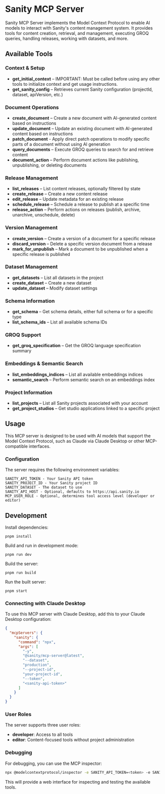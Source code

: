 # Sanity MCP Server

Sanity MCP Server implements the Model Context Protocol to enable AI models to interact with Sanity's content management system. It provides tools for content creation, retrieval, and management, executing GROQ queries, handling releases, working with datasets, and more.

## Available Tools

### Context & Setup

- **get_initial_context** – IMPORTANT: Must be called before using any other tools to initialize context and get usage instructions.
- **get_sanity_config** – Retrieves current Sanity configuration (projectId, dataset, apiVersion, etc.)

### Document Operations

- **create_document** – Create a new document with AI-generated content based on instructions
- **update_document** – Update an existing document with AI-generated content based on instructions
- **patch_document** - Apply direct patch operations to modify specific parts of a document without using AI generation
- **query_documents** – Execute GROQ queries to search for and retrieve content
- **document_action** – Perform document actions like publishing, unpublishing, or deleting documents

### Release Management

- **list_releases** – List content releases, optionally filtered by state
- **create_release** – Create a new content release
- **edit_release** – Update metadata for an existing release
- **schedule_release** – Schedule a release to publish at a specific time
- **release_action** – Perform actions on releases (publish, archive, unarchive, unschedule, delete)

### Version Management

- **create_version** – Create a version of a document for a specific release
- **discard_version** – Delete a specific version document from a release
- **mark_for_unpublish** – Mark a document to be unpublished when a specific release is published

### Dataset Management

- **get_datasets** – List all datasets in the project
- **create_dataset** – Create a new dataset
- **update_dataset** – Modify dataset settings

### Schema Information

- **get_schema** – Get schema details, either full schema or for a specific type
- **list_schema_ids** – List all available schema IDs

### GROQ Support

- **get_groq_specification** – Get the GROQ language specification summary

### Embeddings & Semantic Search

- **list_embeddings_indices** – List all available embeddings indices
- **semantic_search** – Perform semantic search on an embeddings index

### Project Information

- **list_projects** – List all Sanity projects associated with your account
- **get_project_studios** – Get studio applications linked to a specific project

## Usage

This MCP server is designed to be used with AI models that support the Model Context Protocol, such as Claude via Claude Desktop or other MCP-compatible interfaces.

### Configuration

The server requires the following environment variables:

```
SANITY_API_TOKEN - Your Sanity API token
SANITY_PROJECT_ID - Your Sanity project ID
SANITY_DATASET - The dataset to use
SANITY_API_HOST - Optional, defaults to https://api.sanity.io
MCP_USER_ROLE - Optional, determines tool access level (developer or editor)
```

## Development

Install dependencies:

```
pnpm install
```

Build and run in development mode:

```
pnpm run dev
```

Build the server:

```
pnpm run build
```

Run the built server:

```
pnpm start
```

### Connecting with Claude Desktop

To use this MCP server with Claude Desktop, add this to your Claude Desktop configuration:

```json
{
  "mcpServers": {
    "sanity": {
      "command": "npx",
      "args": [
        "-y",
        "@sanity/mcp-server@latest",
        "--dataset",
        "production",
        "--project-id",
        "your-project-id",
        "--token",
        "<sanity-api-token>"
      ]
    }
  }
}
```

### User Roles

The server supports three user roles:

- **developer**: Access to all tools
- **editor**: Content-focused tools without project administration

### Debugging

For debugging, you can use the MCP inspector:

```bash
npx @modelcontextprotocol/inspector -e SANITY_API_TOKEN=<token> -e SANITY_PROJECT_ID=<project_id> -e SANITY_DATASET=<ds> -e MCP_USER_ROLE=developer node path/to/build/index.js
```

This will provide a web interface for inspecting and testing the available tools.
